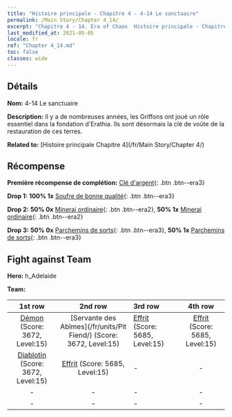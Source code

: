 ```yaml
---
title: "Histoire principale - Chapitre 4 - 4-14 Le sanctuaire"
permalink: /Main Story/Chapter 4_14/
excerpt: "Chapitre 4 - 14. Era of Chaos  Histoire principale - Chapitre 4_14. 4-14 Le sanctuaire"
last_modified_at: 2021-05-05
locale: fr
ref: "Chapter 4_14.md"
toc: false
classes: wide
---
```


## Détails

 **Nom:** 4-14 Le sanctuaire

 **Description:** Il y a de nombreuses années, les Griffons ont joué un rôle essentiel dans la fondation d'Erathia. Ils sont désormais la clé de voûte de la restauration de ces terres.

 **Related to:** [Histoire principale Chapitre 4](/fr/Main Story/Chapter 4/)

## Récompense

 **Première récompense de complétion:** [Clé d'argent](/ItemsFR/con_693/){: .btn .btn--era3}

 **Drop 1:** **100% 1x** [Soufre de bonne qualité](/ItemsFR/mat_15/){: .btn .btn--era3}

 **Drop 2:** **50% 0x** [Minerai ordinaire](/ItemsFR/mat_6/){: .btn .btn--era2}, **50% 1x** [Minerai ordinaire](/ItemsFR/mat_6/){: .btn .btn--era2}

 **Drop 3:** **50% 0x** [Parchemins de sorts](/ItemsFR/con_694/){: .btn .btn--era3}, **50% 1x** [Parchemins de sorts](/ItemsFR/con_694/){: .btn .btn--era3}


## Fight against Team
 **Hero:** h_Adelaide

 **Team:**


  | 1st row | 2nd row | 3rd row | 4th row |
  |:----:|:----:|:----|:----:|
  | [Démon](/fr/units/Demon/) (Score: 3672, Level:15)  | [Servante des Abîmes](/fr/units/Pit Fiend/) (Score: 3672, Level:15)  | [Effrit](/fr/units/Efreeti/) (Score: 5685, Level:15)  | [Effrit](/fr/units/Efreeti/) (Score: 5685, Level:15)  |
  | [Diablotin](/fr/units/Imp/) (Score: 3672, Level:15)  | [Effrit](/fr/units/Efreeti/) (Score: 5685, Level:15)  | - | - |
  | - | - | - | - |
  | - | - | - | - |


